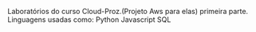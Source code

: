 Laboratórios do curso Cloud-Proz.(Projeto Aws para elas) primeira parte.
Linguagens  usadas como:
Python
Javascript
SQL
